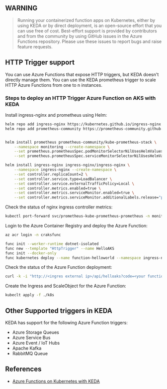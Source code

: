 ## WARNING

> Running your containerized function apps on Kubernetes, either by using KEDA or by direct deployment, is an open-source effort that you can use free of cost. Best-effort support is provided by contributors and from the community by using GitHub issues in the Azure Functions repository. Please use these issues to report bugs and raise feature requests.

## HTTP Trigger support

You can use Azure Functions that expose HTTP triggers, but KEDA doesn't directly manage them. You can use the KEDA prometheus trigger to scale HTTP Azure Functions from one to n instances.

### Steps to deploy an HTTP Trigger Azure Function on AKS with KEDA

Install ingress-nginx and prometheus using Helm:

```bash
helm repo add ingress-nginx https://kubernetes.github.io/ingress-nginx
helm repo add prometheus-community https://prometheus-community.github.io/helm-charts


helm install prometheus prometheus-community/kube-prometheus-stack \
    --namespace monitoring --create-namespace \
    --set prometheus.prometheusSpec.podMonitorSelectorNilUsesHelmValues=false \
    --set prometheus.prometheusSpec.serviceMonitorSelectorNilUsesHelmValues=false

helm install ingress-nginx ingress-nginx/ingress-nginx \
    --namespace ingress-nginx --create-namespace \
    --set controller.replicaCount=2 \
    --set controller.service.type=LoadBalancer \
    --set controller.service.externalTrafficPolicy=Local \
    --set controller.metrics.enabled=true \
    --set controller.metrics.serviceMonitor.enabled=true \
    --set controller.metrics.serviceMonitor.additionalLabels.release="prometheus"
```

Check the status of nginx ingress controller metrics:

```bash
kubectl port-forward svc/prometheus-kube-prometheus-prometheus -n monitoring 9090:9090
```

Login to the Azure Container Registry and deploy the Azure Function:

```bash
az acr login -n craksfunc

func init --worker-runtime dotnet-isolated
func new --template "HttpTrigger" --name HelloAKS
func init --docker-only
func kubernetes deploy --name function-helloworld --namespace ingress-nginx --service-type ClusterIP --registry craksfunc.azurecr.io
```

Check the status of the Azure Function deployment:

```bash
curl -k -i "http://<ingres external ip>/api/helloaks?code=<your function code>"
```

Create the Ingress and ScaleObject for the Azure Function:

```bash
kubeclt apply -f ./k8s
```

## Other Supported triggers in KEDA

KEDA has support for the following Azure Function triggers:

* Azure Storage Queues
* Azure Service Bus
* Azure Event / IoT Hubs
* Apache Kafka
* RabbitMQ Queue

## References

* [Azure Functions on Kubernetes with KEDA](https://learn.microsoft.com/en-us/azure/azure-functions/functions-kubernetes-keda)
